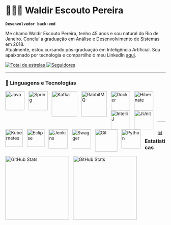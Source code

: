 # 👩🏻‍💻 Waldir Escouto Pereira

**`Desenvolvedor back-end`**

Me chamo Waldir Escouto Pereira, tenho 45 anos e sou natural do Rio de Janeiro.  Concluí a graduação em Análise e Desenvolvimento de Sistemas em 2018.  
Atualmente, estou cursando pós-graduação em Inteligência Artificial. Sou apaixonado por tecnologia e compartilho o meu LinkedIn [aqui](https://www.linkedin.com/in/wepdev).

<p align="left">
  <a href="https://github.com/wep1980?tab=repositories&sort=stargazers">
    <img 
      alt="Total de estrelas" 
      title="Total de estrelas GitHub" 
      src="https://custom-icon-badges.demolab.com/github/stars/wep1980?color=55960c&style=for-the-badge&labelColor=488207&logo=star&label=ESTRELAS"
    />
  </a>
  <a href="https://github.com/wep1980?tab=followers">
    <img 
      alt="Seguidores" 
      title="Me siga no GitHub" 
      src="https://custom-icon-badges.demolab.com/github/followers/wep1980?color=236ad3&labelColor=1155ba&style=for-the-badge&logo=github&label=SEGUIDORES&logoColor=white"
    />
  </a>
</p>

---

### 🤖 Linguagens e Tecnologias

<p align="left">
  <img align="left" alt="Java" title="Java" width="60px" style="padding-right: 10px;" src="https://cdn.jsdelivr.net/gh/devicons/devicon@latest/icons/java/java-original-wordmark.svg" />
  <img align="left" alt="Spring" title="Spring" width="60px" style="padding-right: 10px;" src="https://cdn.jsdelivr.net/gh/devicons/devicon@latest/icons/spring/spring-original-wordmark.svg" />
  <img align="left" alt="Kafka" title="Kafka" width="80px" style="padding-right: 10px;" src="https://cdn.jsdelivr.net/gh/devicons/devicon@latest/icons/apachekafka/apachekafka-original-wordmark.svg" />
  <img align="left" alt="RabbitMQ" title="RabbitMQ" width="80px" style="padding-right: 10px;" src="https://cdn.jsdelivr.net/gh/devicons/devicon@latest/icons/rabbitmq/rabbitmq-original-wordmark.svg" />
  <img align="left" alt="Docker" title="Docker" width="60px" style="padding-right: 10px;" src="https://cdn.jsdelivr.net/gh/devicons/devicon@latest/icons/docker/docker-original-wordmark.svg" />
  <img align="left" alt="Hibernate" title="Hibernate" width="60px" style="padding-right: 10px;" src="https://cdn.jsdelivr.net/gh/devicons/devicon@latest/icons/hibernate/hibernate-original-wordmark.svg" />
  <img align="left" alt="IntelliJ" title="IntelliJ IDEA" width="60px" style="padding-right: 10px;" src="https://cdn.jsdelivr.net/gh/devicons/devicon@latest/icons/intellij/intellij-original.svg" />
  <img align="left" alt="JUnit" title="JUnit" width="60px" style="padding-right: 10px;" src="https://cdn.jsdelivr.net/gh/devicons/devicon@latest/icons/junit/junit-original-wordmark.svg" />
  <img align="left" alt="Kubernetes" title="Kubernetes" width="55px" style="padding-right: 10px;" src="https://cdn.jsdelivr.net/gh/devicons/devicon@latest/icons/kubernetes/kubernetes-original.svg" />
  <img align="left" alt="Eclipse" title="Eclipse" width="55px" style="padding-right: 10px;" src="https://cdn.jsdelivr.net/gh/devicons/devicon@latest/icons/eclipse/eclipse-original.svg" />
  <img align="left" alt="Jenkins" title="Jenkins" width="60px" style="padding-right: 10px;" src="https://cdn.jsdelivr.net/gh/devicons/devicon@latest/icons/jenkins/jenkins-original.svg" />
  <img align="left" alt="Swagger" title="Swagger" width="60px" style="padding-right: 10px;" src="https://cdn.jsdelivr.net/gh/devicons/devicon@latest/icons/swagger/swagger-original.svg" />
</p>

<!-- Angular e React reposicionados -->
<br/>
<br/>

<p>
<img 
    align="left" 
    alt="Git" 
    title="Git"
    width="70px" 
    style="padding-right: 10px;" 
    src="https://cdn.jsdelivr.net/gh/devicons/devicon@latest/icons/angular/angular-original-wordmark.svg" 
/>
<img 
    align="left" 
    alt="Python" 
    title="Python"
    width="60px" 
    style="padding-right: 10px;" 
    src="https://cdn.jsdelivr.net/gh/devicons/devicon@latest/icons/react/react-original.svg" 
/>
</p>
<br/>
<br/>
<hr/>

### 📊 Estatísticas

<p>
  <img 
    align="left" 
    alt="GitHub Stats" 
    height="200" 
    style="padding-right: 10px;" 
    src="https://github-readme-stats.vercel.app/api?username=wep1980&show_icons=true&theme=tokyonight&include_all_commits=true&locale=pt-br" 
  />

<img 
      align="left" 
      alt="GitHub Stats" 
      height="200" 
      src="https://github-readme-stats.vercel.app/api/top-langs/?username=wep1980&theme=tokyonight&layout=compact&custom_title=Tecnologias&langs_count=4" 
  />

</p>
